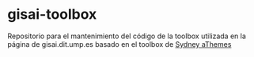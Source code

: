 # gisai-toolbox
Repositorio para el mantenimiento del código de la toolbox utilizada en la página de gisai.dit.ump.es basado en el toolbox de [Sydney aThemes](https://wordpress.org/plugins/sydney-toolbox/)
